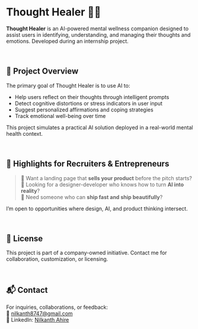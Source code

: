 # Thought Healer 🧠✨  

**Thought Healer** is an AI-powered mental wellness companion designed to assist users in identifying, understanding, and managing their thoughts and emotions. 
Developed during an internship project.  

<br>

## 🚀 Project Overview  

The primary goal of Thought Healer is to use AI to:
- Help users reflect on their thoughts through intelligent prompts
- Detect cognitive distortions or stress indicators in user input
- Suggest personalized affirmations and coping strategies
- Track emotional well-being over time  

This project simulates a practical AI solution deployed in a real-world mental health context.  

<br>

 
## 📍 Highlights for Recruiters & Entrepreneurs   

> 🔹 Want a landing page that **sells your product** before the pitch starts?  
> 🔹 Looking for a designer-developer who knows how to turn **AI into reality**?  
> 🔹 Need someone who can **ship fast and ship beautifully**?


I’m open to opportunities where design, AI, and product thinking intersect.         

<br>



## 📄 License    

This project is part of a company-owned initiative. Contact me for collaboration, customization, or licensing.  


<br>

## 📬 Contact   
For inquiries, collaborations, or feedback:  
📧 nilkanth8747@gmail.com   
🔗 LinkedIn: [Nilkanth Ahire](http://www.linkedin.com/in/nilkanthahire)
